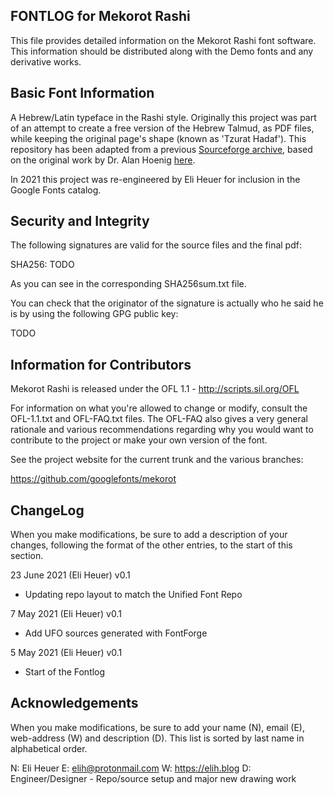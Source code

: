 FONTLOG for Mekorot Rashi
-------------------

This file provides detailed information on the Mekorot Rashi font software.
This information should be distributed along with the Demo fonts
and any derivative works.


Basic Font Information
--------------------------

A Hebrew/Latin typeface in the Rashi style. Originally this project was part of an attempt to create a free version of the Hebrew Talmud, as PDF files, while keeping the original page's shape (known as 'Tzurat Hadaf'). This repository has been adapted from a previous [Sourceforge archive](http://mekorot.sourceforge.net), based on the original work by Dr. Alan Hoenig [here](https://ctan.org/tex-archive/language/hebrew/makor/).

In 2021 this project was re-engineered by Eli Heuer for inclusion in the Google Fonts catalog.


Security and Integrity
-------------------------

The following signatures are valid for the source files and the final pdf:

SHA256: TODO

As you can see in the corresponding SHA256sum.txt file.

You can check that the originator of the signature is actually who he said he
is by using the following GPG public key:

TODO


Information for Contributors
------------------------------

Mekorot Rashi is released under the OFL 1.1 - http://scripts.sil.org/OFL

For information on what you're allowed to change or modify, consult the
OFL-1.1.txt and OFL-FAQ.txt files. The OFL-FAQ also gives a very general
rationale and various recommendations regarding why you would want to
contribute to the project or make your own version of the font.

See the project website for the current trunk and the various branches:

https://github.com/googlefonts/mekorot


ChangeLog
----------

When you make modifications, be sure to add a description of your changes,
following the format of the other entries, to the start of this section.

23 June 2021 (Eli Heuer) v0.1
- Updating repo layout to match the Unified Font Repo

7 May 2021 (Eli Heuer) v0.1
- Add UFO sources generated with FontForge

5 May 2021 (Eli Heuer) v0.1
- Start of the Fontlog


Acknowledgements
-------------------------

When you make modifications, be sure to add your name (N), email (E),
web-address (W) and description (D). This list is sorted by last name in
alphabetical order.

N: Eli Heuer
E: elih@protonmail.com
W: https://elih.blog
D: Engineer/Designer - Repo/source setup and major new drawing work
